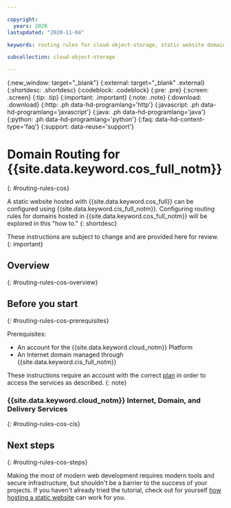 ```yaml
---

copyright:
  years: 2020
lastupdated: "2020-11-04"

keywords: routing rules for cloud-object-storage, static website domains for cloud-object-storage, domains for cloud-object-storage 

subcollection: cloud-object-storage

---
```

{:new_window: target="_blank"}
{:external: target="_blank" .external}
{:shortdesc: .shortdesc}
{:codeblock: .codeblock}
{:pre: .pre}
{:screen: .screen}
{:tip: .tip}
{:important: .important}
{:note: .note}
{:download: .download}
{:http: .ph data-hd-programlang='http'}
{:javascript: .ph data-hd-programlang='javascript'}
{:java: .ph data-hd-programlang='java'}
{:python: .ph data-hd-programlang='python'}
{:faq: data-hd-content-type='faq'}
{:support: data-reuse='support'}

# Domain Routing for {{site.data.keyword.cos_full_notm}}
{: #routing-rules-cos}

A static website hosted with {{site.data.keyword.cos_full}} can be configured using {{site.data.keyword.cis_full_notm}}. Configuring routing rules for domains hosted in {{site.data.keyword.cos_full_notm}} will be explored in this "how to."
{: shortdesc}

These instructions are subject to change and are provided here for review. 
{: important}

## Overview
{: #routing-rules-cos-overview}

## Before you start
{: #routing-rules-cos-prerequisites}

Prerequisites:

- An account for the {{site.data.keyword.cloud_notm}} Platform 
- An Internet domain managed through {{site.data.keyword.cis_full_notm}}

These instructions require an account with the correct [plan](/docs/cis?topic=cis-multi-domain-support) in order to access the services as described. 
{: note}

### {{site.data.keyword.cloud_notm}} Internet, Domain, and Delivery Services
{: #routing-rules-cos-cis}


## Next steps
{: #routing-rules-cos-steps}

Making the most of modern web development requires modern tools and secure infrastructure, but shouldn't be a barrier to the success of your projects. If you haven't already tried the tutorial, check out for yourself [how hosting a static website](/docs/cloud-object-storage?topic=cloud-object-storage-static-website-tutorial) can work for you.

